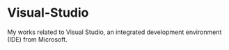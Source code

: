 # Visual-Studio
My works related to Visual Studio, an integrated development environment (IDE) from Microsoft.
